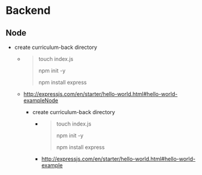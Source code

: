# Backend

## Node

- create curriculum-back directory

  - > touch index.js
    >
    > npm init -y
    >
    > npm install express

  - http://expressjs.com/en/starter/hello-world.html#hello-world-exampleNode

    - create curriculum-back directory

      - > touch index.js
        >
        > npm init -y
        >
        > npm install express

      - http://expressjs.com/en/starter/hello-world.html#hello-world-example
